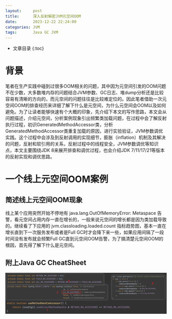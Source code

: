 ```yaml
---
layout:     post
title:      深入反射解密JVM元空间OOM
date:       2023-12-22 22:24:00
categories: JVM
tags:       Java GC JVM
---
```


* 文章目录
{:toc}






# 背景
笔者在生产实践中碰到过很多OOM相关的问题，其中因为元空间引发的OOM问题不在少数，大多数堆内存的问题结合JVM参数、GC日志、堆dump分析还是比较容易有清晰的方向的，而元空间的问题往往是比较难定位的。因此笔者借助一次元空间OOM的排查经历来详细了解下什么是元空间，为什么元空间会OOM以及如何避免。为了让读者能够快速有个大概的印象，先介绍下本文的写作思路，本文会从问题描述，介绍元空间，分析案例现象引出频繁类加载问题，在过程中会了解反射执行过程，初识GeneratedMethodAccessor类，分析GeneratedMethodAccessor类重复加载的原因，进行实验验证，JVM参数调优实践。这个过程中会涉及到反射调用的实现细节，膨胀（inflation）机制及其解决的问题，反射和软引用的关系，反射过程中的线程安全，JVM参数调优等知识点，本文主要围绕JDK 8来展开排查和调优过程，也会介绍JDK 7/11/17/21等版本的反射实现和调优思路。


# 一个线上元空间OOM案例
## 简述线上元空间OOM现象
线上某个应用突然开始不停地有 java.lang.OutOfMemoryError: Metaspace 告警，看元空间占用内存一直在增长的，一般来说元空间的增长都是因为类加载导致的。继续看了下应用的 jvm.classloading.loaded.count 指标趋势图，基本一直在增长直到下一次服务发布或者是Full GC时才会降下来一些，如果应用间隔了一段时间没有发布就会频繁Full GC直到元空间OOM告警，为了搞清楚元空间OOM的根因，首先得了解下什么是元空间。

## 附上Java GC CheatSheet
![image](/img/121.png)
